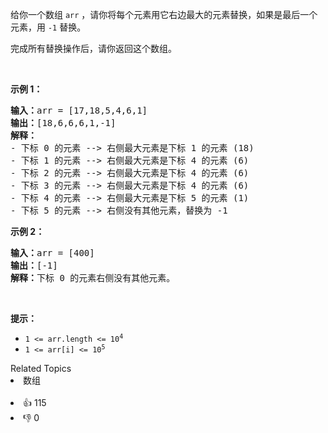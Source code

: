 <p>给你一个数组&nbsp;<code>arr</code>&nbsp;，请你将每个元素用它右边最大的元素替换，如果是最后一个元素，用&nbsp;<code>-1</code> 替换。</p>

<p>完成所有替换操作后，请你返回这个数组。</p>

<p>&nbsp;</p>

<p><strong>示例 1：</strong></p>

<pre>
<strong>输入：</strong>arr = [17,18,5,4,6,1]
<strong>输出：</strong>[18,6,6,6,1,-1]
<strong>解释：</strong>
- 下标 0 的元素 --&gt; 右侧最大元素是下标 1 的元素 (18)
- 下标 1 的元素 --&gt; 右侧最大元素是下标 4 的元素 (6)
- 下标 2 的元素 --&gt; 右侧最大元素是下标 4 的元素 (6)
- 下标 3 的元素 --&gt; 右侧最大元素是下标 4 的元素 (6)
- 下标 4 的元素 --&gt; 右侧最大元素是下标 5 的元素 (1)
- 下标 5 的元素 --&gt; 右侧没有其他元素，替换为 -1
</pre>

<p><strong>示例 2：</strong></p>

<pre>
<strong>输入：</strong>arr = [400]
<strong>输出：</strong>[-1]
<strong>解释：</strong>下标<strong> </strong>0 的元素右侧没有其他元素。
</pre>

<p>&nbsp;</p>

<p><strong>提示：</strong></p>

<ul> 
 <li><code>1 &lt;= arr.length &lt;= 10<sup>4</sup></code></li> 
 <li><code>1 &lt;= arr[i] &lt;= 10<sup>5</sup></code></li> 
</ul>

<div><div>Related Topics</div><div><li>数组</li></div></div><br><div><li>👍 115</li><li>👎 0</li></div>